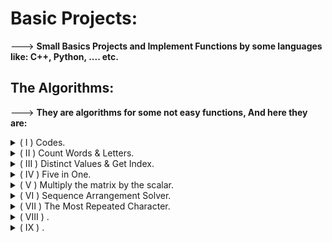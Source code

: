 # Basic Projects:
---> **Small Basics Projects and Implement Functions by some languages like: C++, Python, .... etc.**

## The Algorithms:
---> **They are algorithms for some not easy functions, And here they are:**

<details>
 <summary>( I ) Codes.</summary>
     
   1. **`checkBinary(string num)`**:
      - `int count = 0;`: Initializes an integer variable count to zero. This variable will keep track of the number of valid binary digits encountered.
      - `for (int i = 0; i < int(num.size()); i++)`: Iterates through each character in the input string `num`.
      - `int(num.size())`: calculates the length of the string.
      - `if (num[i] == '0' || num[i] == '1')`: Checks whether the current character at index `i` is either ‘0’ or ‘1’.
      - Inside the `if` block, the `count` variable is incremented by 1.
      - This means that for each valid binary digit encountered (‘0’ or ‘1’), the count increases.
      - After processing all characters, the function compares the final value of `count` with the length of the input string `num`.
      - If they are equal, it means that all characters in `num` are valid binary digits.
      - If the condition is true (i.e., all characters are valid binary digits), the function returns “`Yes`”.
      - Otherwise (if some characters are not valid binary digits), it returns “`No`”.
 
   2. **`binaryToDecimal(string num)`**:
      - `int dec = 0;`: Initializes an integer variable `dec` to store the final decimal value.
      - `deque<char> bit;`: Creates a deque (double-ended queue) called bit to store the reversed binary digits.
      - `for (int i = 0; i < int(num.size()); i++)`: Iterates through each character in the input string `num`.
      - `bit.push_front(num[i]);`: Adds each character to the front of the `bit` deque.
      - This effectively reverses the order of the binary digits.
      - `for (int i = 0; i < int(bit.size()); i++)`: Iterates through each index in the `bit` deque.
      - `static_cast<int>(bit[i]-'0')`: Converts the character at index `i` (either ‘0’ or ‘1’) to an integer (0 or 1).
      - `pow(2, i)`: Calculates 2 raised to the power of `i`.
      - `dec += ...`: Adds the product of the converted digit and the appropriate power of 2 to the `dec` value.
      - This step evaluates the value of each binary digit and accumulates the decimal value.
      - After processing all binary digits, the function returns the accumulated `dec` value, which represents the decimal equivalent of the binary number.
 
   3. **`decimalToBinary(int num)`**:
      - `string bin = "";`: Initializes an empty string called bin to store the binary representation.
      - `if (num == 0) {return "0";}`: Checks if the input `num` is zero.
      - If it is, the function immediately returns “0” (since the binary representation of zero is just “0”).
      - `while (num > 0) { ... }`: Enters a loop that continues until num becomes zero.
      - Inside the loop, the following steps are performed for each iteration:
         - `bin = char('0' + num % 2) + bin;`: Converts the remainder to a character (‘0’ or ‘1’) and appends it to the front of the `bin` string.
         - The `+ bin` part ensures that we build the binary representation from right to left.
         - `num /= 2;`: Divides num by 2, effectively shifting to the next binary place value.
      - After processing all binary places, the function returns the accumulated `bin` string, which represents the binary equivalent of the decimal number.
 
   4. **`addBinary(string A, string B)`**:
      - `if (A.length() > B.length()) {return addBinary(B, A);}`:
        - If the length of string `A` is greater than that of string `B`, swap the arguments and recursively call `addBinary(B, A)`.
        - This ensures that `A` is not shorter than `B`.
      - `int diff = B.length() - A.length();`: calculates the difference in lengths between `B` and `A`.
      - `string padding;`: initializes an empty string called `padding`.
      - The loop adds zeros to `padding` to make the lengths of `A` and `B` equal.
      - The main loop iterates through each index from right to left (from the end of the strings).
      - It performs binary addition based on the values of `A[i]` and `B[i]` and the carry (`carry`).
      - The result is accumulated in the `res` string.
      - Depending on the values of `A[i]` and `B[i]`, the carry is updated accordingly.
      - If the carry is ‘1’, it propagates to the next position.
      - If there’s a carry after processing all digits, it’s appended to the result.
      - The result is reversed to obtain the correct order.
      - Leading zeros are removed by finding the first non-zero digit.
      - The function returns the final result, which is the sum of the binary numbers represented by `A` and `B`.
 
   5. **`decimalToAnyBase(int n, int k)`**:
      - `string res = "";`: Initializes an empty string called `res` to store the result.
      - The `while` loop continues as long as `n` is greater than zero.
      - Inside the loop:
        - `to_string(n % k)`: Converts the remainder to a string and appends it to the `res` string.
        - `n /= k`: Divides `n` by `k`, effectively shifting to the next place value.
      - After processing all place values, the `res` string contains the digits in reverse order.
      - `reverse(res.begin(), res.end())`: Reverses the order of characters in the `res` string.
      - The function returns the final result, which represents the number in the specified base.

</details>


<details>
 <summary>( II ) Count Words & Letters.</summary>

 1. ***Function Definitions***:

    1. **`void letter_count(string s)`**:
       - This function counts the occurrences of each letter in a given string and prints them out. Here’s how it works step by step:
          - `sort(all(s));`: The string s is sorted alphabetically, so all identical letters are next to each other.
          - `for (int i = 0; s[i] != '\0'; i++)`: A for loop starts, iterating over each character in the string until the null character \0 is reached (end of the string).
          - `if (isalpha(s[i]))`: Inside the loop, it checks if the current character is an alphabetic character.
          - `ll count = 1;`: A variable count is initialized to 1 to start counting the occurrences of the current letter.
          - `while (s[i] == s[i + 1]) {i++, count++;}`: A while loop continues as long as the current character is the same as the next one. For each match, i is incremented to move to the next character, and count is incremented to keep track of the number of occurrences.
          - `cout << s[i] << " => "<< count << endl;`: Once the while loop ends, the character and its count are printed.
    
    2. **`int word_count(string st, char sep = ' ')`**:
       - This function counts the number of words in a string, where words are separated by a specified separator (default is a space character ’ ') .Here’s how it works step by step:
          - `int count = 0;`: Initializes a word count to 0.
          - `bool inWord = false;`: A boolean flag to track whether the current position is inside a word.
          - `for (int i = 0; i < st.length(); i++)`: A for loop iterates over each character in the string.
          - `if (st[i] == sep)`: If the current character is the separator, it checks if it’s at the end of a word.
          - `else {inWord = true;}`: If the current character is not a separator, it’s part of a word, so set the flag to true.
          - `if (inWord) {count++;}`: After the loop, if it ends inside a word, increment the word count.
 
 2. ***Example.***:

    Suppose we have the following input string:
    ```plaintext
    "Hello World! Welcome to C++ programming."
    ```
    
    Here's what the output would look like after running the `main` function with this input:
    
    ```plaintext
    The number of letters in the sentence in details:
    C => 1
    H => 1
    W => 2
    a => 1
    c => 1
    d => 1
    e => 3
    g => 2
    i => 1
    l => 4
    m => 3
    n => 1
    o => 5
    p => 1
    r => 3
    t => 1
    
    The number of words in the sentence = 6 words.
    ```
    
</details>


<details>
 <summary>( III ) Distinct Values & Get Index.</summary>

 1. ***Function Definitions***:

    1. **`int cntDistinct(string str)`**:
        - This function takes a string `str` as input.
        - It calculates the number of distinct characters (unique characters) in the given string.
        - Here's how it works:
            - It uses an `unordered_set<char>` (a set that automatically removes duplicates) to store unique characters.
            - The loop traverses the string, and for each character:
                - If the character is not already in the set, it inserts it.
                - If the character is already in the set, it is ignored (since it's not unique).
            - Finally, it returns the size of the set, which represents the count of distinct characters in the string.
    
    2. **`int countDistinct(int arr[], int n)`**:
        - This function takes an array of integers `arr` and its size `n` as input.
        - It calculates the number of distinct elements in the array.
        - Here's how it works:
            - It uses a `set<int>` (a set that automatically removes duplicates) to store unique elements.
            - The loop traverses the array, and for each element:
                - If the element is not already in the set, it inserts it.
                - If the element is already in the set, it is ignored (since it's not unique).
            - Finally, it returns the size of the set, which represents the count of distinct elements in the array.
    
    3. **`long long getIndex(vector<ll> v, ll K)`**:
        - This function takes a vector of `ll` (long long) integers `v` and a target value `K`.
        - It searches for `K` in the vector and returns its index if found; otherwise, it returns -1.
        - Here's how it works:
            - It uses the `find` function from the `<algorithm>` library to search for `K` in the vector.
            - If `K` is found, it calculates the index by subtracting the iterator position from the beginning of the vector.
            - If `K` is not present in the vector, it returns -1.

 2. ***Main Function***:
    - Reads a string `e` and calculates the number of distinct characters using `cntDistinct(e)`.
    - Reads an integer `n` and an array of integers `arr`. Calculates the number of distinct elements using `countDistinct(arr, n)`.
    - Reads a `long long` integer `k` and finds its index in the array using `getIndex(arr, k)`.
    - Prints the results accordingly.
    - Finally, the program returns 0, indicating successful execution.
 
 3. ***End of Program.***
</details>


<details>
 <summary>( IV ) Five in One.</summary>
 
1. ***Function Definitions***:
      - `Max()` : This function sorts the array in descending order (largest to smallest) and then prints the first element, which is the largest number in the array.
      - `Min()` : Similar to the Max function, but it sorts the array in ascending order (smallest to largest) and prints the first element, which is the smallest number.
      - `Prime()` : This function counts the number of prime numbers in the array. A prime number is a number greater than 1 that has no positive divisors other than 1 and itself.
      - `Palindrome()` : This function checks how many numbers in the array are palindromes. A palindrome is a number that reads the same backward as forward.
      - `divisors()` : This function returns the number of divisors of a given number. A divisor is a number that can divide another number without leaving a remainder.

2. ***Main Function***:

   1. **Read Number of Elements:**
      - The program prompts the user to enter the number of elements (`num`) that will be in the array.
   
   2. **Create and Fill the Array:**
      - An array `arr` is created with the size specified by the user. The program then reads the elements of the array from the user input.
   
   3. **Find and Display Maximum and Minimum:**
      - The `Max` and `Min` functions are called to find and display the largest and smallest numbers in the array.
   
   4. **Count and Display Prime Numbers:**
      - The `Prime` function is called to count and display the number of prime numbers in the array.
   
   5. **Count and Display Palindrome Numbers:**
      - The `Palindrome` function is called to count and display the number of palindrome numbers in the array.
   
   6. **Find the Number with Maximum Divisors:**
      - A loop runs through each element in the array, calling the `divisors` function to find the number of divisors for each element. It keeps track of the number with the most divisors and, in case of a tie, the larger number.
   
   7. **Display the Number with Maximum Divisors:**
      - After the loop, the program prints the number that has the maximum number of divisors.
   
   8. **End of Program:**
      - The program returns 0, which is a signal that the program has ended successfully.

</details>


<details>
 <summary>( V ) Multiply the matrix by the scalar.</summary>

 1. ***Function Definitions***:
    - `void read_matrix(ll row, ll column, int** matrix)`: This function reads the elements of a matrix from the user. It takes the number of rows and columns as well as a pointer to a pointer of integers (which represents the matrix) as arguments.
    - `void write_matrix(ll row, ll column, int** matrix)`: This function prints the matrix to the console. It also takes the number of rows and columns and the matrix as arguments.
    - `void multiply_by_scalar(ll row, ll column, int** matrix, ll scalar)`: This function multiplies each element of the matrix by a scalar value provided by the user.

 2. ***Main Function***:
    - The `main` function begins with a greeting message to the user.
    - It then prompts the user to enter the number of rows and columns for the matrix.
    - Memory is dynamically allocated for the matrix using `new` based on the number of rows and columns entered by the user.
    - The `read_matrix` function is called to read the matrix elements from the user.
    - The `write_matrix` function is called to print the original matrix.
    - The user is prompted to enter a scalar value.
    - The `multiply_by_scalar` function is called to multiply the matrix by the scalar.
    - The `write_matrix` function is called again to print the modified matrix.

 3. ***Program Flow***:
    - The user is interactively involved throughout the program, entering the size of the matrix, its elements, and the scalar value for multiplication.
    - The program outputs the matrix before and after the scalar multiplication.

 4. ***Memory Management***:
    - We allocate memory for the matrix dynamically using `new`.
    - After using the matrix, we free the allocated memory using `delete[]`.

 5. ***End of Program***:
    - We display a thank-you message and terminate the program.

</details>

<details>
 <summary>( VI )  Sequence Arrangement Solver.</summary>
 
 1. ***Input and Initialization***:
    - `int n;`: We declare an integer variable `n` to store the number of elements (people in line).
    - `cin >> n;`: We read the value of `n` from the standard input (keyboard).
    - `vector<int> arr(n), position(n, 0);`: We create two vectors:
        - `arr` to store the input sequence of people.
        - `position` to keep track of the positions directly behind each person (initialized with zeros).
    - `int x = 0;`: We initialize an integer variable `x` to zero. This variable will later store the starting position.

 2. ***Reading the Input Sequence***:
    - We use a `for` loop to read the input sequence into the `arr` vector.
    - If the current element is not `-1`, we update the `position` vector to reflect the position of that element in the sequence.
    - If the current element is `-1`, we set `x` to the current index plus one, indicating the starting position.

 3. ***Output the Sequence***:
    - We print the starting position (stored in `x`).
    - Then, we follow the chain of positions using a `while` loop:
        - If the next position is not zero (i.e., there's a valid successor), we print the next position and update `x` to that position.
        - We continue this process until we reach the end of the chain (when the next position is zero).

 4. ***End of Program.***
</details>


<details>
 <summary>( VII ) The Most Repeated Character.</summary>

1. ***Function `mostFrequent`***:
    - This function takes a string `text` as input.
    - It initializes variables: `max` (to track the maximum count), `count` (to count occurrences of each character), and `maxCharcter` (to store the most frequent character).
    - The outer loop iterates over characters from space `' '` to tilde `'~'`.
    - The inner loop counts how many times the current character appears in the input string `text`.
    - If the count is greater than the current maximum, it updates the maximum count and the most frequent character.
    - The function returns the most frequent character.

2. ***Main Function***:
    - The `main` function starts by declaring an integer variable `test`.
    - It reads a string `txt` from standard input (keyboard).
    - It calls the `mostFrequent` function with `txt` as the argument and prints the result (the most frequent character).

3. ***End of Program.***:
    - The program returns 0 to indicate successful execution.
</details>


<details>
 <summary>( VIII ) .</summary>

</details>

<details>
 <summary>( IX ) .</summary>

</details>
